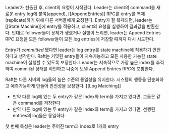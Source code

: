 Leader가 선출된 후, client의 요청이 시작된다. Leader는 client의 command를 새로운 entry log에 붙여(append), [[AppendEntries]] RPC를 entry를 복제(replicate)하기 위해 다른 서버들에게 요청한다.
Entry가 잘 복제되면, leader는 [[State Machine]]에 entry를 적용하고, client의 요청을 실행하여 결과값을 반환한다.
반대로 follower들이 문제가 생겼거나 실행이 느리면, leader는 Append Entries RPC 요청을 모든 follower들이 모든 log entries에 저장할 때까지 다시 시도한다.

Entry가 _committed_ 됐다면 leader는 log entry를 state machine에 적용하기 안전하다고 생각한다. Raft는 커밋된 entry들이 지속가능하고 모든 사용한 가능한 state machine이 실행할 수 있도록 보장한다.
Leader는 지속적으로 가장 높은 index를 추적하여 commit된 상태를 확인하고 나중에 보낼 Append Entries RPC에 포함한다.

Raft는 다른 서버의 log들의 높은 수준의 통일성을 유지한다. 시스템의 행동을 단순화하고 예측가능하게 만들어 안전성을 보장한다.
[[Log Matching]]
- 만약 다른 log에 있는 두 entry가 같은 index와 term을 가지고 있다면, 그들은 같은 command를 저장한다
- 만약 다른 log에 있는 두 entry가 같은 index와 term을 가지고 있다면, 선행된 entries의 log들은 동일하다

첫 번째 특성은 leader는 주어진 term과 index로 1개의 entry
